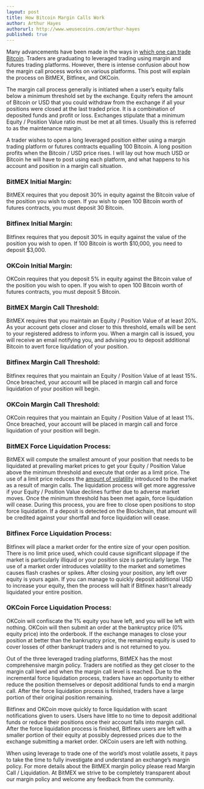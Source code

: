 ```yaml
---
layout: post
title: How Bitcoin Margin Calls Work
author: Arthur Hayes
authorurl: http://www.weusecoins.com/arthur-hayes
published: true
---
```


Many advancements have been made in the ways in [which one can trade Bitcoin](/bitcoin-trading/). Traders are graduating to leveraged trading using margin and futures trading platforms. However, there is intense confusion about how the margin call process works on various platforms. This post will explain the process on BitMEX, Bitfinex, and OKCoin.
 
The margin call process generally is initiated when a user’s equity falls below a minimum threshold set by the exchange. Equity refers the amount of Bitcoin or USD that you could withdraw from the exchange if all your positions were closed at the last traded price. It is a combination of deposited funds and profit or loss. Exchanges stipulate that a minimum Equity / Position Value ratio must be met at all times. Usually this is referred to as the maintenance margin.

A trader wishes to open a long leveraged position either using a margin trading platform or futures contracts equalling 100 Bitcoin. A long position profits when the Bitcoin / USD price rises. I will lay out how much USD or Bitcoin he will have to post using each platform, and what happens to his account and position in a margin call situation.
 
### BitMEX Initial Margin:
 
BitMEX requires that you deposit 30% in equity against the Bitcoin value of the position you wish to open. If you wish to open 100 Bitcoin worth of futures contracts, you must deposit 30 Bitcoin.
 
### Bitfinex Initial Margin:
 
Bitfinex requires that you deposit 30% in equity against the value of the position you wish to open. If 100 Bitcoin is worth $10,000, you need to deposit $3,000.
 
### OKCoin Initial Margin:
 
OKCoin requires that you deposit 5% in equity against the Bitcoin value of the position you wish to open. If you wish to open 100 Bitcoin worth of futures contracts, you must deposit 5 Bitcoin.
 
### BitMEX Margin Call Threshold:
 
BitMEX requires that you maintain an Equity / Position Value of at least 20%. As your account gets closer and closer to this threshold, emails will be sent to your registered address to inform you. When a margin call is issued, you will receive an email notifying you, and advising you to deposit additional Bitcoin to avert force liquidation of your position.
 
### Bitfinex Margin Call Threshold:
 
Bitfinex requires that you maintain an Equity / Position Value of at least 15%. Once breached, your account will be placed in margin call and force liquidation of your position will begin.
 
### OKCoin Margin Call Threshold:
 
OKCoin requires that you maintain an Equity / Position Value of at least 1%. Once breached, your account will be placed in margin call and force liquidation of your position will begin.
 
### BitMEX Force Liquidation Process:
 
BitMEX will compute the smallest amount of your position that needs to be liquidated at prevailing market prices to get your Equity / Position Value above the minimum threshold and execute that order as a limit price. The use of a limit price reduces the [amount of volatility](/bitcoin-volatility-as-an-asset-class/) introduced to the market as a result of margin calls. The liquidation process will get more aggressive if your Equity / Position Value declines further due to adverse market moves. Once the minimum threshold has been met again, force liquidation will cease. During this process, you are free to close open positions to stop force liquidation. If a deposit is detected on the Blockchain, that amount will be credited against your shortfall and force liquidation will cease.
 
### Bitfinex Force Liquidation Process:
 
Bitfinex will place a market order for the entire size of your open position. There is no limit price used, which could cause significant slippage if the market is particularly illiquid or your position size is particularly large. The use of a market order introduces volatility to the market and sometimes causes flash crashes or spikes. After closing your position, any left over equity is yours again. If you can manage to quickly deposit additional USD to increase your equity, then the process will halt if Bitfinex hasn’t already liquidated your entire position.
 
### OKCoin Force Liquidation Process:
 
OKCoin will confiscate the 1% equity you have left, and you will be left with nothing. OKCoin will then submit an order at the bankruptcy price (0% equity price) into the orderbook. If the exchange manages to close your position at better than the bankruptcy price, the remaining equity is used to cover losses of other bankrupt traders and is not returned to you.
 
Out of the three leveraged trading platforms, BitMEX has the most comprehensive margin policy. Traders are notified as they get closer to the margin call level and when the margin call level is reached. Due to the incremental force liquidation process, traders have an opportunity to either reduce the position themselves or deposit additional funds to end a margin call. After the force liquidation process is finished, traders have a large portion of their original position remaining.
 
Bitfinex and OKCoin move quickly to force liquidation with scant notifications given to users. Users have little to no time to deposit additional funds or reduce their positions once their account falls into margin call. After the force liquidation process is finished, Bitfinex users are left with a smaller portion of their equity at possibly depressed prices due to the exchange submitting a market order. OKCoin users are left with nothing.
 
When using leverage to trade one of the world’s most volatile assets, it pays to take the time to fully investigate and understand an exchange’s margin policy. For more details about the BitMEX margin policy please read Margin Call / Liquidation. At BitMEX we strive to be completely transparent about our margin policy and welcome any feedback from the community.